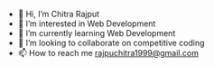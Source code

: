 - 👋 Hi, I’m Chitra Rajput
- 👀 I’m interested in Web Development
- 🌱 I’m currently learning Web Development 
- 💞️ I’m looking to collaborate on competitive coding 
- 📫 How to reach me rajpuchitra1999@gmail.com

<!---
chitra161999/chitra161999 is a ✨ special ✨ repository because its `README.md` (this file) appears on your GitHub profile.
You can click the Preview link to take a look at your changes.
--->
